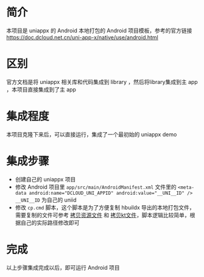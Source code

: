 # 简介
本项目是 uniappx 的 Android 本地打包的 Android 项目模板，参考的官方链接 https://doc.dcloud.net.cn/uni-app-x/native/use/android.html

# 区别
官方文档是将 uniappx 相关库和代码集成到 library ，然后将library集成到主 app ，本项目直接集成到了主 app

# 集成程度
本项目克隆下来后，可以直接运行，集成了一个最初始的 uniappx demo

# 集成步骤

* 创建自己的 uniappx 项目
* 修改 Android 项目里 `app/src/main/AndroidManifest.xml` 文件里的 `<meta-data android:name="DCLOUD_UNI_APPID" android:value="__UNI__ID" />` `__UNI__ID` 为自己的 uniid
* 修改 `cp.cmd` 脚本，这个脚本是为了方便复制 hbuildx 导出的本地打包文件，需要复制的文件可参考 [拷贝资源文件](https://doc.dcloud.net.cn/uni-app-x/native/use/android.html#%E6%8B%B7%E8%B4%9D%E8%B5%84%E6%BA%90%E6%96%87%E4%BB%B6) 和 [拷贝kt文件](https://doc.dcloud.net.cn/uni-app-x/native/use/android.html#%E6%8B%B7%E8%B4%9Dkt%E6%96%87%E4%BB%B6)，脚本逻辑比较简单，根据自己的实际路径修改即可

# 完成
以上步骤集成完成以后，即可运行 Android 项目